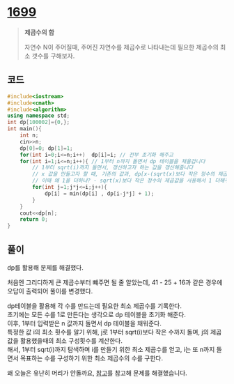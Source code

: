 # [1699](https://www.acmicpc.net/problem/1699)

> __제곱수의 합__
>
> 자연수 N이 주어질때, 주어진 자연수를 제곱수로 나타내는데 필요한 제곱수의 최소 갯수를 구해보자.

## 코드

```c++
#include<iostream>
#include<cmath>
#include<algorithm>
using namespace std;
int dp[100002]={0,};
int main(){
    int n;
    cin>>n;
    dp[0]=0; dp[1]=1;
    for(int i=0;i<=n;i++)  dp[i]=i; // 전부 초기화 해주고
    for(int i=1;i<=n;i++){ // 1부터 n까지 돌면서 dp 테이블을 채울겁니다
        // 1부터 sqrt(i)까지 돌면서, 갱신하고자 하는 값을 갱신해줍니다
        // x 값을 만들고자 할 때, 기존의 값과, dp[x-(sqrt(x)보다 작은 정수의 제곱값)] + 1을 비교
        // 이때 왜 1을 더하냐? - sqrt(x)보다 작은 정수의 제곱값을 사용해서 1 더해주는거
        for(int j=1;j*j<=i;j++){
            dp[i] = min(dp[i] , dp[i-j*j] + 1);
        }
    }
    cout<<dp[n];
    return 0;
}
```

## 풀이

dp를 활용해 문제를 해결했다.  

처음엔 그리디하게 큰 제곱수부터 뺴주면 될 줄 알았는데, 41 - 25 + 16과 같은 경우에 오답이 출력되어 풀이를 변경했다.

dp테이블을 활용해 각 수를 만드는데 필요한 최소 제곱수를 기록한다.  
초기에는 모든 수를 1로 만든다는 생각으로 dp 테이블을 초기화 해준다.  
이후, 1부터 입력받은 n 값까지 돌면서 dp 테이블을 채워준다.  
특정한 값 i의 최소 횟수를 알기 위해, j로 1부터 sqrt(i)보다 작은 수까지 돌며, j의 제곱값을 활용했을때의 최소 구성횟수를 계산한다.  
해서, 1부터 sqrt(i)까지 탐색하며 i를 만들기 위한 최소 제곱수를 얻고, i는 또 n까지 돌면서 목표하는 수를 구성하기 위한 최소 제곱수의 수를 구한다.  

왜 오늘은 유난히 머리가 안돌까요, [참고](https://chanhuiseok.github.io/posts/baek-10/)를 참고해 문제를 해결했습니다.
